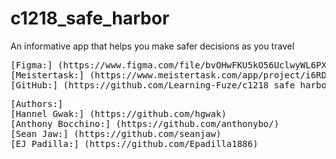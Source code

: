 # c1218_safe_harbor
An informative app that helps you make safer decisions as you travel

<pre>
[Figma:] (https://www.figma.com/file/bvOHwFKU5kO56UclwyWL6PXh/Safe-Harbor-Final-Project?node-id=0%3A1)
[Meistertask:] (https://www.meistertask.com/app/project/i6RD7nCW/final-project-safe-harbor)
[GitHub:] (https://github.com/Learning-Fuze/c1218_safe_harbor)
</pre>

<pre>
[Authors:]
[Hannel Gwak:] (https://github.com/hgwak)
[Anthony Bocchino:] (https://github.com/anthonybo/)
[Sean Jaw:] (https://github.com/seanjaw)
[EJ Padilla:] (https://github.com/Epadilla1886)
</pre>